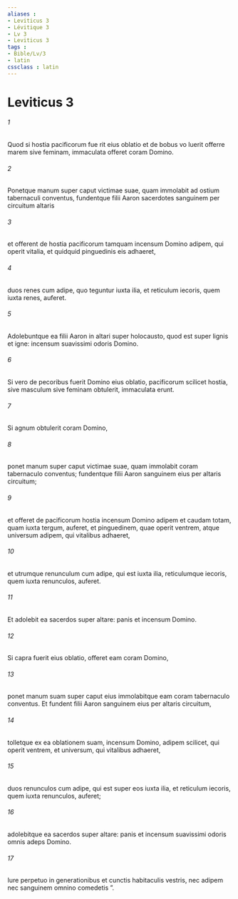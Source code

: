 ```yaml
---
aliases : 
- Leviticus 3
- Lévitique 3
- Lv 3
- Leviticus 3
tags : 
- Bible/Lv/3
- latin
cssclass : latin
---
```


# Leviticus 3

###### 1
Quod si hostia pacificorum fue rit eius oblatio et de bobus vo luerit offerre marem sive feminam, immaculata offeret coram Domino. 
###### 2
Ponetque manum super caput victimae suae, quam immolabit ad ostium tabernaculi conventus, fundentque filii Aaron sacerdotes sanguinem per circuitum altaris 
###### 3
et offerent de hostia pacificorum tamquam incensum Domino adipem, qui operit vitalia, et quidquid pinguedinis eis adhaeret, 
###### 4
duos renes cum adipe, quo teguntur iuxta ilia, et reticulum iecoris, quem iuxta renes, auferet. 
###### 5
Adolebuntque ea filii Aaron in altari super holocausto, quod est super lignis et igne: incensum suavissimi odoris Domino.
###### 6
Si vero de pecoribus fuerit Domino eius oblatio, pacificorum scilicet hostia, sive masculum sive feminam obtulerit, immaculata erunt. 
###### 7
Si agnum obtulerit coram Domino, 
###### 8
ponet manum super caput victimae suae, quam immolabit coram tabernaculo conventus; fundentque filii Aaron sanguinem eius per altaris circuitum; 
###### 9
et offeret de pacificorum hostia incensum Domino adipem et caudam totam, quam iuxta tergum, auferet, et pinguedinem, quae operit ventrem, atque universum adipem, qui vitalibus adhaeret, 
###### 10
et utrumque renunculum cum adipe, qui est iuxta ilia, reticulumque iecoris, quem iuxta renunculos, auferet. 
###### 11
Et adolebit ea sacerdos super altare: panis et incensum Domino.
###### 12
Si capra fuerit eius oblatio, offeret eam coram Domino, 
###### 13
ponet manum suam super caput eius immolabitque eam coram tabernaculo conventus. Et fundent filii Aaron sanguinem eius per altaris circuitum, 
###### 14
tolletque ex ea oblationem suam, incensum Domino, adipem scilicet, qui operit ventrem, et universum, qui vitalibus adhaeret, 
###### 15
duos renunculos cum adipe, qui est super eos iuxta ilia, et reticulum iecoris, quem iuxta renunculos, auferet; 
###### 16
adolebitque ea sacerdos super altare: panis et incensum suavissimi odoris omnis adeps Domino. 
###### 17
Iure perpetuo in generationibus et cunctis habitaculis vestris, nec adipem nec sanguinem omnino comedetis ”.
